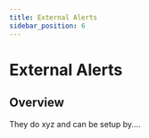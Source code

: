 ```yaml
---
title: External Alerts
sidebar_position: 6
---
```


# External Alerts

## Overview

They do xyz and can be setup by....
